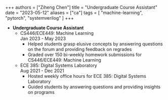 +++
authors = ["Ziheng Chen"]
title = "Undergraduate Course Assistant"
date = "2023-05-12"
aliases = ["ca"]
tags = [
    "machine-learning", "pytorch", "systemverilog"
]
+++
 
- **Undergraduate Course Assistant**
    - CS446/ECE449: Machine Learning  
    Jan 2023 - May 2023
        - Helped students grasp elusive concepts by answering questions on the forum and providing feedback on regrades
        - Graded over 150 bi-weekly homework submissions for CS446/ECE449: Machine Learning
    - ECE 385: Digital Systems Laboratory  
    Aug 2021 - Dec 2021
        - Hosted weekly office hours for ECE 385: Digital Systems Laboratory
        - Guided students by answering questions and providing insights on programs

